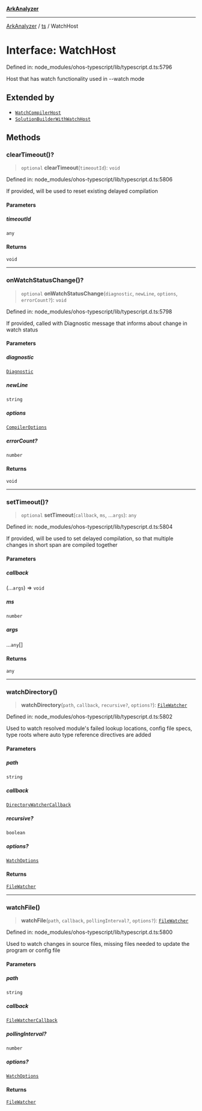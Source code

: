[**ArkAnalyzer**](../../../../README.md)

***

[ArkAnalyzer](../../../../globals.md) / [ts](../README.md) / WatchHost

# Interface: WatchHost

Defined in: node\_modules/ohos-typescript/lib/typescript.d.ts:5796

Host that has watch functionality used in --watch mode

## Extended by

- [`WatchCompilerHost`](WatchCompilerHost.md)
- [`SolutionBuilderWithWatchHost`](SolutionBuilderWithWatchHost.md)

## Methods

### clearTimeout()?

> `optional` **clearTimeout**(`timeoutId`): `void`

Defined in: node\_modules/ohos-typescript/lib/typescript.d.ts:5806

If provided, will be used to reset existing delayed compilation

#### Parameters

##### timeoutId

`any`

#### Returns

`void`

***

### onWatchStatusChange()?

> `optional` **onWatchStatusChange**(`diagnostic`, `newLine`, `options`, `errorCount?`): `void`

Defined in: node\_modules/ohos-typescript/lib/typescript.d.ts:5798

If provided, called with Diagnostic message that informs about change in watch status

#### Parameters

##### diagnostic

[`Diagnostic`](Diagnostic.md)

##### newLine

`string`

##### options

[`CompilerOptions`](CompilerOptions.md)

##### errorCount?

`number`

#### Returns

`void`

***

### setTimeout()?

> `optional` **setTimeout**(`callback`, `ms`, ...`args`): `any`

Defined in: node\_modules/ohos-typescript/lib/typescript.d.ts:5804

If provided, will be used to set delayed compilation, so that multiple changes in short span are compiled together

#### Parameters

##### callback

(...`args`) => `void`

##### ms

`number`

##### args

...`any`[]

#### Returns

`any`

***

### watchDirectory()

> **watchDirectory**(`path`, `callback`, `recursive?`, `options?`): [`FileWatcher`](FileWatcher.md)

Defined in: node\_modules/ohos-typescript/lib/typescript.d.ts:5802

Used to watch resolved module's failed lookup locations, config file specs, type roots where auto type reference directives are added

#### Parameters

##### path

`string`

##### callback

[`DirectoryWatcherCallback`](../type-aliases/DirectoryWatcherCallback.md)

##### recursive?

`boolean`

##### options?

[`WatchOptions`](WatchOptions.md)

#### Returns

[`FileWatcher`](FileWatcher.md)

***

### watchFile()

> **watchFile**(`path`, `callback`, `pollingInterval?`, `options?`): [`FileWatcher`](FileWatcher.md)

Defined in: node\_modules/ohos-typescript/lib/typescript.d.ts:5800

Used to watch changes in source files, missing files needed to update the program or config file

#### Parameters

##### path

`string`

##### callback

[`FileWatcherCallback`](../type-aliases/FileWatcherCallback.md)

##### pollingInterval?

`number`

##### options?

[`WatchOptions`](WatchOptions.md)

#### Returns

[`FileWatcher`](FileWatcher.md)
